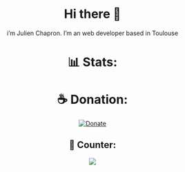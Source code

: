 <h1 align="center"> Hi there 👋 </h1>
<p align="center">i’m Julien Chapron.
I’m an web developer based in Toulouse
</p>
<h1 align="center"> 📊 Stats: </h1>


<h1 align="center"> ☕ Donation: </h1>
<p align="center">
  <a href="https://www.buymeacoffee.com/julienchapron" target="_blank">
    <img src="https://img.shields.io/badge/Donate-michyamrane-yellow?style=for-the-badge&amp;logo=BuyMeACoffee" alt="Donate">
  </a>
</p>

<h2 align="center"> 🧮 Counter: </h2>
<p align="center">
  <a href="https://github.com/ESKYoung/shields-io-visitor-counter" target="_blank">
  <img src="https://shields-io-visitor-counter.herokuapp.com/badge?page=julienchapron.julienchapron&style=for-the-badge">
<a>
</p>
